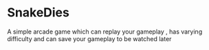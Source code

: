 # SnakeDies
A simple arcade game which can replay your gameplay , has varying difficulty and can save your gameplay to be watched later
